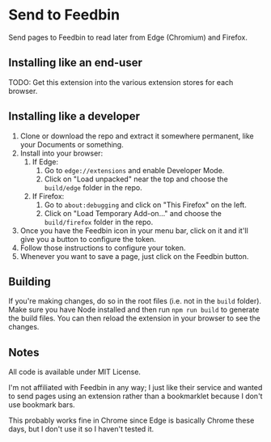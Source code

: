 # Send to Feedbin

Send pages to Feedbin to read later from Edge (Chromium) and Firefox.


## Installing like an end-user

TODO: Get this extension into the various extension stores for each browser.


## Installing like a developer

1. Clone or download the repo and extract it somewhere permanent, like your Documents or something.
2. Install into your browser:
    1. If Edge:
        1. Go to `edge://extensions` and enable Developer Mode.
        2. Click on "Load unpacked" near the top and choose the `build/edge` folder in the repo.
    2. If Firefox:
        1. Go to `about:debugging` and click on "This Firefox" on the left.
        2. Click on "Load Temporary Add-on..." and choose the `build/firefox` folder in the repo.
3. Once you have the Feedbin icon in your menu bar, click on it and it'll give you a button to configure the token.
4. Follow those instructions to configure your token.
5. Whenever you want to save a page, just click on the Feedbin button.


## Building

If you're making changes, do so in the root files (i.e. not in the `build` folder). Make sure you have Node installed and then run `npm run build` to generate the build files. You can then reload the extension in your browser to see the changes.


## Notes

All code is available under MIT License.

I'm not affiliated with Feedbin in any way; I just like their service and wanted to send pages using an extension rather than a bookmarklet because I don't use bookmark bars.

This probably works fine in Chrome since Edge is basically Chrome these days, but I don't use it so I haven't tested it.
